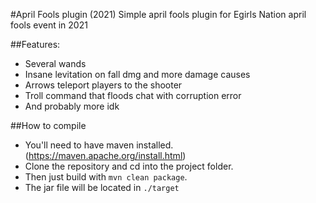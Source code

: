 #April Fools plugin (2021)
Simple april fools plugin for Egirls Nation april fools event in 2021

##Features:
- Several wands
- Insane levitation on fall dmg and more damage causes
- Arrows teleport players to the shooter
- Troll command that floods chat with corruption error
- And probably more idk

##How to compile
- You'll need to have maven installed. (https://maven.apache.org/install.html)
- Clone the repository and cd into the project folder.
- Then just build with `mvn clean package`.
- The jar file will be located in `./target`
